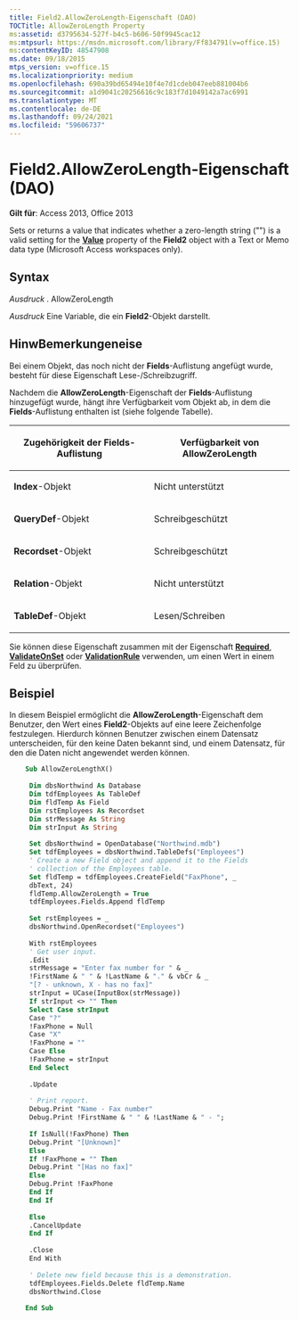 ```yaml
---
title: Field2.AllowZeroLength-Eigenschaft (DAO)
TOCTitle: AllowZeroLength Property
ms:assetid: d3795634-527f-b4c5-b606-50f9945cac12
ms:mtpsurl: https://msdn.microsoft.com/library/Ff834791(v=office.15)
ms:contentKeyID: 48547908
ms.date: 09/18/2015
mtps_version: v=office.15
ms.localizationpriority: medium
ms.openlocfilehash: 690a39bd65494e10f4e7d1cdeb047eeb881004b6
ms.sourcegitcommit: a1d9041c20256616c9c183f7d1049142a7ac6991
ms.translationtype: MT
ms.contentlocale: de-DE
ms.lasthandoff: 09/24/2021
ms.locfileid: "59606737"
---
```

# <a name="field2allowzerolength-property-dao"></a>Field2.AllowZeroLength-Eigenschaft (DAO)


**Gilt für**: Access 2013, Office 2013


Sets or returns a value that indicates whether a zero-length string ("") is a valid setting for the **[Value](field-value-property-dao.md)** property of the **Field2** object with a Text or Memo data type (Microsoft Access workspaces only).

## <a name="syntax"></a>Syntax

*Ausdruck* . AllowZeroLength

*Ausdruck* Eine Variable, die ein **Field2**-Objekt darstellt.

## <a name="remarks"></a>HinwBemerkungeneise

Bei einem Objekt, das noch nicht der **Fields**-Auflistung angefügt wurde, besteht für diese Eigenschaft Lese-/Schreibzugriff.

Nachdem die **AllowZeroLength**-Eigenschaft der **Fields**-Auflistung hinzugefügt wurde, hängt ihre Verfügbarkeit vom Objekt ab, in dem die **Fields**-Auflistung enthalten ist (siehe folgende Tabelle).

<table>
<colgroup>
<col style="width: 50%" />
<col style="width: 50%" />
</colgroup>
<thead>
<tr class="header">
<th><p>Zugehörigkeit der Fields-Auflistung</p></th>
<th><p>Verfügbarkeit von AllowZeroLength</p></th>
</tr>
</thead>
<tbody>
<tr class="odd">
<td><p><strong>Index</strong>-Objekt</p></td>
<td><p>Nicht unterstützt</p></td>
</tr>
<tr class="even">
<td><p><strong>QueryDef</strong>-Objekt</p></td>
<td><p>Schreibgeschützt</p></td>
</tr>
<tr class="odd">
<td><p><strong>Recordset</strong>-Objekt</p></td>
<td><p>Schreibgeschützt</p></td>
</tr>
<tr class="even">
<td><p><strong>Relation</strong>-Objekt</p></td>
<td><p>Nicht unterstützt</p></td>
</tr>
<tr class="odd">
<td><p><strong>TableDef</strong>-Objekt</p></td>
<td><p>Lesen/Schreiben</p></td>
</tr>
</tbody>
</table>


Sie können diese Eigenschaft zusammen mit der Eigenschaft **[Required](field-required-property-dao.md)**, **[ValidateOnSet](field-validateonset-property-dao.md)** oder **[ValidationRule](field-validationrule-property-dao.md)** verwenden, um einen Wert in einem Feld zu überprüfen.

## <a name="example"></a>Beispiel

In diesem Beispiel ermöglicht die **AllowZeroLength**-Eigenschaft dem Benutzer, den Wert eines **Field2**-Objekts auf eine leere Zeichenfolge festzulegen. Hierdurch können Benutzer zwischen einem Datensatz unterscheiden, für den keine Daten bekannt sind, und einem Datensatz, für den die Daten nicht angewendet werden können.

```vb
    Sub AllowZeroLengthX() 
     
     Dim dbsNorthwind As Database 
     Dim tdfEmployees As TableDef 
     Dim fldTemp As Field 
     Dim rstEmployees As Recordset 
     Dim strMessage As String 
     Dim strInput As String 
     
     Set dbsNorthwind = OpenDatabase("Northwind.mdb") 
     Set tdfEmployees = dbsNorthwind.TableDefs("Employees") 
     ' Create a new Field object and append it to the Fields 
     ' collection of the Employees table. 
     Set fldTemp = tdfEmployees.CreateField("FaxPhone", _ 
     dbText, 24) 
     fldTemp.AllowZeroLength = True 
     tdfEmployees.Fields.Append fldTemp 
     
     Set rstEmployees = _ 
     dbsNorthwind.OpenRecordset("Employees") 
     
     With rstEmployees 
     ' Get user input. 
     .Edit 
     strMessage = "Enter fax number for " & _ 
     !FirstName & " " & !LastName & "." & vbCr & _ 
     "[? - unknown, X - has no fax]" 
     strInput = UCase(InputBox(strMessage)) 
     If strInput <> "" Then 
     Select Case strInput 
     Case "?" 
     !FaxPhone = Null 
     Case "X" 
     !FaxPhone = "" 
     Case Else 
     !FaxPhone = strInput 
     End Select 
     
     .Update 
     
     ' Print report. 
     Debug.Print "Name - Fax number" 
     Debug.Print !FirstName & " " & !LastName & " - "; 
     
     If IsNull(!FaxPhone) Then 
     Debug.Print "[Unknown]" 
     Else 
     If !FaxPhone = "" Then 
     Debug.Print "[Has no fax]" 
     Else 
     Debug.Print !FaxPhone 
     End If 
     End If 
     
     Else 
     .CancelUpdate 
     End If 
     
     .Close 
     End With 
     
     ' Delete new field because this is a demonstration. 
     tdfEmployees.Fields.Delete fldTemp.Name 
     dbsNorthwind.Close 
     
    End Sub
```

